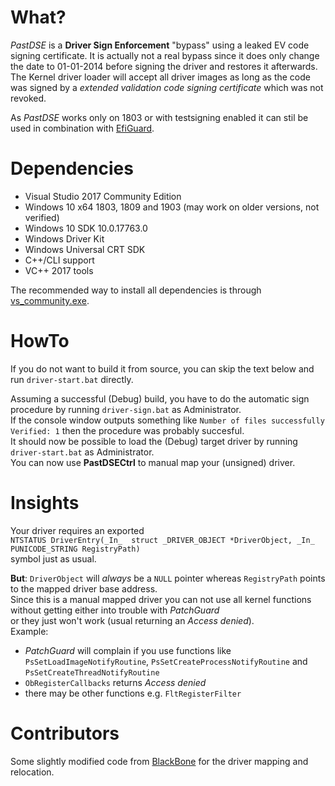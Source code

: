 # What?
*PastDSE* is a **Driver Sign Enforcement** "bypass" using a leaked EV code signing certificate.
It is actually not a real bypass since it does only change the date to 01-01-2014 before signing the driver and restores it afterwards.
The Kernel driver loader will accept all driver images as long as the code was signed by a *extended validation code signing certificate* which was not revoked.

As *PastDSE* works only on 1803 or with testsigning enabled it can stil be used in combination with [EfiGuard](https://github.com/Mattiwatti/EfiGuard).

# Dependencies
- Visual Studio 2017 Community Edition
- Windows 10 x64 1803, 1809 and 1903 (may work on older versions, not verified)
- Windows 10 SDK 10.0.17763.0
- Windows Driver Kit
- Windows Universal CRT SDK
- C++/CLI support
- VC++ 2017 tools

The recommended way to install all dependencies is through [vs_community.exe](https://visualstudio.microsoft.com/).


# HowTo
If you do not want to build it from source, you can skip the text below and run `driver-start.bat` directly.  

Assuming a successful (Debug) build, you have to do the automatic sign procedure by running `driver-sign.bat` as Administrator.  
If the console window outputs something like `Number of files successfully Verified: 1` then the procedure was probably succesful.  
It should now be possible to load the (Debug) target driver by running `driver-start.bat` as Administrator.  
You can now use **PastDSECtrl** to manual map your (unsigned) driver.  


# Insights
Your driver requires an exported  
`NTSTATUS DriverEntry(_In_  struct _DRIVER_OBJECT *DriverObject, _In_  PUNICODE_STRING RegistryPath)`  
symbol just as usual.  
  
**But**: `DriverObject` will *always* be a `NULL` pointer whereas `RegistryPath` points to the mapped driver base address.  
Since this is a manual mapped driver you can not use all kernel functions without getting either into trouble with *PatchGuard*  
or they just won't  work (usual returning an *Access denied*).  
Example:
- *PatchGuard* will complain if you use functions like `PsSetLoadImageNotifyRoutine`, `PsSetCreateProcessNotifyRoutine` and `PsSetCreateThreadNotifyRoutine`
- `ObRegisterCallbacks` returns *Access denied*
- there may be other functions e.g. `FltRegisterFilter`


# Contributors
Some slightly modified code from [BlackBone](https://github.com/DarthTon/Blackbone) for the driver mapping and relocation.
